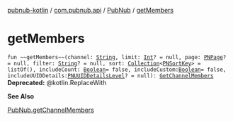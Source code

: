[pubnub-kotlin](../../index.md) / [com.pubnub.api](../index.md) / [PubNub](index.md) / [getMembers](./get-members.md)

# getMembers

`fun ~~getMembers~~(channel: `[`String`](https://kotlinlang.org/api/latest/jvm/stdlib/kotlin/-string/index.html)`, limit: `[`Int`](https://kotlinlang.org/api/latest/jvm/stdlib/kotlin/-int/index.html)`? = null, page: `[`PNPage`](../../com.pubnub.api.models.consumer.objects/-p-n-page/index.md)`? = null, filter: `[`String`](https://kotlinlang.org/api/latest/jvm/stdlib/kotlin/-string/index.html)`? = null, sort: `[`Collection`](https://kotlinlang.org/api/latest/jvm/stdlib/kotlin.collections/-collection/index.html)`<`[`PNSortKey`](../../com.pubnub.api.models.consumer.objects/-p-n-sort-key/index.md)`> = listOf(), includeCount: `[`Boolean`](https://kotlinlang.org/api/latest/jvm/stdlib/kotlin/-boolean/index.html)` = false, includeCustom: `[`Boolean`](https://kotlinlang.org/api/latest/jvm/stdlib/kotlin/-boolean/index.html)` = false, includeUUIDDetails: `[`PNUUIDDetailsLevel`](../../com.pubnub.api.models.consumer.objects.member/-p-n-u-u-i-d-details-level/index.md)`? = null): `[`GetChannelMembers`](../../com.pubnub.api.endpoints.objects.member/-get-channel-members/index.md)
**Deprecated:** @kotlin.ReplaceWith

**See Also**

[PubNub.getChannelMembers](get-channel-members.md)

